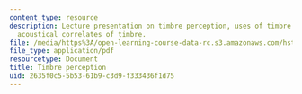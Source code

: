 ```yaml
---
content_type: resource
description: Lecture presentation on timbre perception, uses of timbre in music, and
  acoustical correlates of timbre.
file: /media/https%3A/open-learning-course-data-rc.s3.amazonaws.com/hst-725-music-perception-and-cognition-spring-2009/2635f0c55b5361b9c3d9f333436f1d75_MITHST_725S09_lec07_timbre.pdf
file_type: application/pdf
resourcetype: Document
title: Timbre perception
uid: 2635f0c5-5b53-61b9-c3d9-f333436f1d75
---
```

